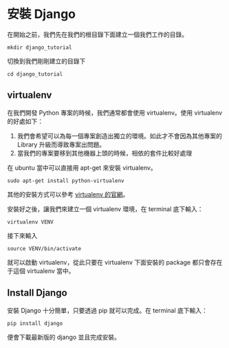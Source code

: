 # 安裝 Django

在開始之前，我們先在我們的根目錄下面建立一個我們工作的目錄。

```
mkdir django_tutorial
```
切換到我們剛剛建立的目錄下
```
cd django_tutorial
```

## virtualenv

在我們開發 Python 專案的時候，我們通常都會使用 virtualenv。使用 virtualenv 的好處如下：

1. 我們會希望可以為每一個專案創造出獨立的環境。如此才不會因為其他專案的 Library 升級而導致專案出問題。
2. 當我們的專案要移到其他機器上頭的時候，相依的套件比較好處理

在 ubuntu 當中可以直接用 apt-get 來安裝 virtualenv。

```
sudo apt-get install python-virtualenv
```

其他的安裝方式可以參考 [virtualenv 的官網](https://virtualenv.pypa.io/en/latest/)。

安裝好之後，讓我們來建立一個 virtualenv 環境，在 terminal 底下輸入：

```
virtualenv VENV
```
接下來輸入
```
source VENV/bin/activate
```
就可以啟動 virtualenv，從此只要在 virtualenv 下面安裝的 package 都只會存在于這個 virtualenv 當中。

## Install Django

安裝 Django 十分簡單，只要透過 pip 就可以完成。在 terminal 底下輸入：

```
pip install django
```

便會下載最新版的 django 並且完成安裝。
